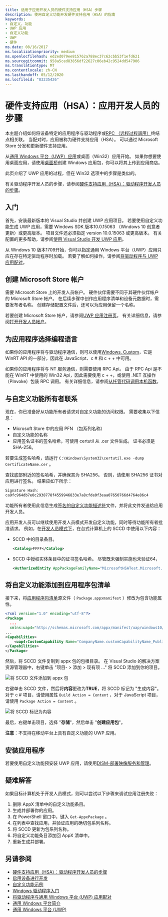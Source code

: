 ```yaml
---
title: 适用于应用开发人员的硬件支持应用（HSA）步骤
description: 使用自定义功能开发硬件支持应用（HSA）的指南
keywords:
- 自定义，功能
- UWP 应用
- 自定义功能
- UWP
- 硬件
ms.date: 08/16/2017
ms.localizationpriority: medium
ms.openlocfilehash: ed2ed079ee815762a788ec37c62cbb53f1efd621
ms.sourcegitcommit: 958a5ced83856df22627c06eb42c9524dd547906
ms.translationtype: MT
ms.contentlocale: zh-CN
ms.lasthandoff: 05/12/2020
ms.locfileid: "83235426"
---
```

# <a name="hardware-support-app-hsa-steps-for-app-developers"></a>硬件支持应用（HSA）：应用开发人员的步骤

本主题介绍如何将设备特定的应用程序与驱动程序或[RPC （远程过程调用）](https://docs.microsoft.com/windows/desktop/Rpc/rpc-start-page)终结点相关联。  当配对时，应用被称为硬件支持应用（HSA）。  可以通过 Microsoft Store 分发和更新硬件支持应用。

从[通用 Windows 平台（UWP）应用](https://docs.microsoft.com/windows/uwp/get-started/universal-application-platform-guide)或桌面（Win32）应用开始。  如果你想要使用桌面应用，请使用[桌面桥](https://docs.microsoft.com/windows/uwp/porting/desktop-to-uwp-root)创建 Windows 应用包，你可以将其上传到应用商店。

此页介绍了 UWP 应用的过程，但在 Win32 选项中的步骤是类似的。 

有关驱动程序开发人员的步骤，请参阅[硬件支持应用（HSA）：驱动程序开发人员的步骤](hardware-support-app--hsa--steps-for-driver-developers.md)。

## <a name="getting-started"></a>入门

首先，安装最新版本的 Visual Studio 并创建 UWP 应用项目。  若要使用自定义功能生成 UWP 应用，需要 Windows SDK 版本10.0.15063 （Windows 10 创意者更新）或更高版本。 项目文件还必须指定 version 10.0.15063 或更高版本。 有关配置的更多帮助，请参阅[使用 Visual Studio 开发 UWP 应用](/windows/uwp/develop/)。

从 Windows 10 版本1709开始，你可以指定通用 Windows 平台（UWP）应用只应在存在特定驱动程序时加载。  若要了解如何操作，请参阅[将驱动程序与 UWP 应用配对](../install/pairing-app-and-driver-versions.md)。

## <a name="create-a-microsoft-store-account"></a>创建 Microsoft Store 帐户

需要 Microsoft Store 上的开发人员帐户。 硬件伙伴需要不同于其硬件伙伴帐户的 Microsoft Store 帐户。 在后续步骤中创作应用程序清单和设备元数据时，需要发布者名称。 创建存储配置文件后，还可以为应用保留一个名称。

若要创建 Microsoft Store 帐户，请参阅[UWP 应用注册页](https://go.microsoft.com/fwlink/p/?LinkId=302197)。 有关详细信息，请参阅[打开开发人员帐户](https://docs.microsoft.com/windows/uwp/publish/opening-a-developer-account)。

## <a name="choosing-a-programming-language-for-the-app"></a>为应用程序选择编程语言

如果你的应用程序将与驱动程序通信，则可以使用[Windows. Custom](https://docs.microsoft.com/uwp/api/windows.devices.custom)，它是 WinRT API 的一部分，因此在 JavaScript、c # 和 c + + 中可用。

如果你的应用程序将与 NT 服务通信，则需要使用 RPC Api。  由于 RPC Api 是不能在 WinRT 中使用的 Win32 Api，因此需要使用 c + +，或使用 .NET 互操作（PInvoke）包装 RPC 调用。  有关详细信息，请参阅[从托管代码调用本机函数](https://docs.microsoft.com/cpp/dotnet/calling-native-functions-from-managed-code)。

## <a name="contact-the-custom-capability-owner"></a>与自定义功能所有者联系

现在，你已准备好从功能所有者请求对自定义功能的访问权限。  需要收集以下信息：

-   Microsoft Store 中的应用 PFN （包系列名称）
-   自定义功能的名称
-   应用签名证书的签名哈希，可使用 certutil 从 .cer 文件生成。 证书必须是 SHA-256。

若要生成签名哈希，请运行 `C:\Windows\System32\certutil.exe -dump CertificateName.cer` 。

查找底部附近的签名哈希，并确保其为 SHA256。  否则，请使用 SHA256 证书对应用进行签名。  结果应如下所示：

```cpp
Signature Hash:
ca9fc964db7e0c2938778f4559946833e7a8cfde0f3eaa07650766d4764e86c4
```

功能所有者使用此信息生成[签名的自定义功能描述符](hardware-support-app--hsa--steps-for-driver-developers.md#sccd-xml-schema)文件，并将此文件发送给应用开发人员。

应用开发人员可以继续使用开发人员模式开发自定义功能，同时等待功能所有者批准请求。 例如，在[开发人员模式下](https://docs.microsoft.com/windows/uwp/get-started/enable-your-device-for-development)，在台式计算机上的 SCCD 中使用以下内容：

-   SCCD 中的目录条目。

    ```xml
    <Catalog>FFFF</Catalog>
    ```
-   SCCD 中授权实体条目中的证书签名哈希。 尽管既未强制实施也未验证64，

    ```xml
    <AuthorizedEntity AppPackageFamilyName="MicrosoftHSATest.Microsoft.SDKSamples.Hsa.CPP_q536wpkpf5cy2" CertificateSignatureHash="ca9fc964db7e0c2938778f4559946833e7a8cfde0f3eaa07650766d4764e86c4"></AuthorizedEntity>
    ```

## <a name="add-a-custom-capability-to-the-app-package-manifest"></a>将自定义功能添加到应用程序包清单

接下来，将[应用程序包清单](https://docs.microsoft.com/uwp/schemas/appxpackage/appx-package-manifest)源文件（ `Package.appxmanifest` ）修改为包含功能属性。

```xml
<?xml version="1.0" encoding="utf-8"?>
<Package
  ...
  xmlns:uap4="http://schemas.microsoft.com/appx/manifest/uap/windows10/4">
...
<Capabilities>
    <uap4:CustomCapability Name="CompanyName.customCapabilityName_PublisherID"/>
</Capabilities>
</Package>
```

然后，将 SCCD 文件复制到 appx 包的包根目录。 在 Visual Studio 的解决方案资源管理器中，右键单击 "项目- &gt; 添加 &gt; 现有项 ..." 将 SCCD 添加到你的项目。

![将 SCCD 文件添加到 appx 包](images/addSCCDToAppx.png)

右键单击 SCCD 文件，然后将**内容**更改为**TRUE**，将 SCCD 标记为 "生成内容"。  对于 c # 项目，请使用属性 `Build Action = Content` ，对于 JavaScript 项目，请使用 `Package Action = Content` 。 

![将 SCCD 标记为内容](images/markSCCDAsContent.png)

最后，右键单击项目，选择 "**存储**"，然后单击 "**创建应用包**"。

**注意**：不支持在移动平台上具有自定义功能的 UWP 应用。

## <a name="install-the-app"></a>安装应用程序

若要使用自定义功能预安装 UWP 应用，请使用[DISM-部署映像服务和管理](https://docs.microsoft.com/windows-hardware/manufacture/desktop/dism---deployment-image-servicing-and-management-technical-reference-for-windows)。

## <a name="troubleshooting"></a>疑难解答

如果目标计算机处于开发人员模式，则可以尝试以下步骤来调试应用注册失败：

1.  删除 AppX 清单中的自定义功能条目。
2.  生成并部署你的应用。
3.  在 PowerShell 窗口中，键入 `Get-AppxPackage` 。
4.  在列表中查找应用，并验证应用的确切包系列名称。
5.  将 SCCD 更新为包系列名称。
6.  将自定义功能条目添加回 AppX 清单中。
7.  重新生成并部署。 

## <a name="see-also"></a>另请参阅

* [硬件支持应用（HSA）：驱动程序开发人员的步骤](hardware-support-app--hsa--steps-for-driver-developers.md)
* [启用设备进行开发](https://docs.microsoft.com/windows/uwp/get-started/enable-your-device-for-development)
* [自定义功能示例](https://github.com/Microsoft/Windows-universal-samples/tree/master/Samples/CustomCapability)
* [Windows 驱动程序入门](../develop/getting-started-with-windows-drivers.md)
* [将驱动程序与通用 Windows 平台 (UWP) 应用配对](../install/pairing-app-and-driver-versions.md)
* [通用 Windows 平台简介](https://docs.microsoft.com/windows/uwp/get-started/universal-application-platform-guide)
* [通用 Windows 平台 (UWP)](https://docs.microsoft.com/windows/uwp/design/basics/design-and-ui-intro)
